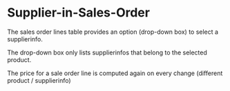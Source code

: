 # Supplier-in-Sales-Order
The sales order lines table provides an option (drop-down box) to select a supplierinfo.

The drop-down box only lists supplierinfos that belong to the selected product.

The price for a sale order line is computed again on every change (different product / supplierinfo)
